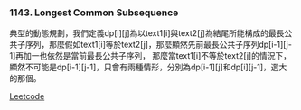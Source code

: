 ### 1143. Longest Common Subsequence

典型的動態規劃，我們定義dp[i][j]為以text1[i]與text2[j]為結尾所能構成的最長公共子序列，那麼假如text1[i]等於text2[j]，那麼顯然先前最長公共子序列dp[i-1][j-1]再加一也依然是當前最長公共子序列，
那麼當text1[i]不等於text2[j]的情況下，顯然不可能是dp[i-1][j-1]，只會有兩種情形，分別為dp[i-1][j]和dp[i][j-1]，選大的那個。


[Leetcode](https://leetcode.com/problems/longest-common-subsequence/)

